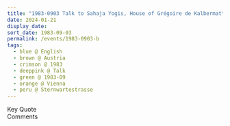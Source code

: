 ```yaml
---
title: "1983-0903 Talk to Sahaja Yogis, House of Grégoire de Kalbermatten, Sternwartestrasse 62, Vienna, Austria"
date: 2024-01-21
display_date: 
sort_date: 1983-09-03
permalink: /events/1983-0903-b
tags:
  - blue @ English
  - brown @ Austria
  - crimson @ 1983
  - deeppink @ Talk
  - green @ 1983-09
  - orange @ Vienna
  - peru @ Sternwartestrasse
---
```


<wave-list>
  <list-title color="green" width="75">Key Quote</list-title>
  <list-item color="BlanchedAlmond"  width="200"></list-item>
  <list-item color="Lavender"></list-item>
  <list-item color="BlanchedAlmond"></list-item>
</wave-list>

<br>

<wave-list>
  <list-title color="green" width="75">Comments</list-title>
  <list-item color="BlanchedAlmond"  width="200"></list-item>
  <list-item color="Lavender"></list-item>
  <list-item color="BlanchedAlmond"></list-item>
</wave-list>